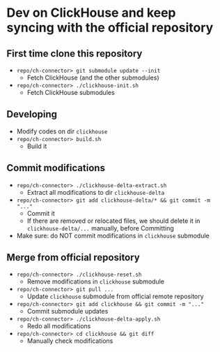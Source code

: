 # Dev on ClickHouse and keep syncing with the official repository

## First time clone this repository
* `repo/ch-connector> git submodule update --init`
    * Fetch ClickHouse (and the other submodules)
* `repo/ch-connector> ./clickhouse-init.sh`
    * Fetch ClickHouse submodules

## Developing
* Modify codes on dir `clickhouse`
* `repo/ch-connector> build.sh`
    * Build it

## Commit modifications
* `repo/ch-connector> ./clickhouse-delta-extract.sh`
    * Extract all modifications to dir `clickhouse-delta`
* `repo/ch-connector> git add clickhouse-delta/* && git commit -m "..."`
    * Commit it
    * If there are removed or relocated files, we should delete it in `clickhouse-delta/...` manually, before Committing
* Make sure: do NOT commit modifications in `clickhouse` submodule

## Merge from official repository
* `repo/ch-connector> ./clickhouse-reset.sh`
    * Remove modifications in `clickhouse` submodule
* `repo/ch-connector> git pull ...`
    * Update `clickhouse` submodule from official remote repository
* `repo/ch-connector> git add clickhouse && git commit -m "..."`
    * Commit submodule updates
* `repo/ch-connector> ./clickhouse-delta-apply.sh`
    * Redo all modifications
* `repo/ch-connector> cd clickhouse && git diff`
    * Manually check modifications
